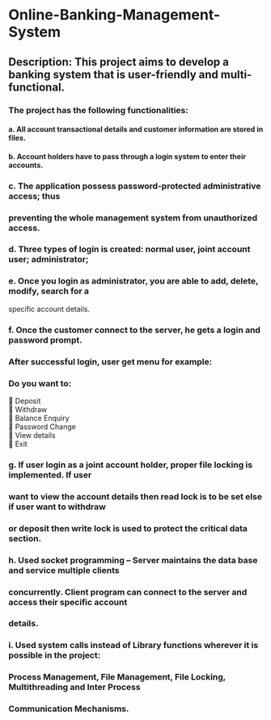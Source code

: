 # Online-Banking-Management-System

## Description: This project aims to develop a banking system that is user-friendly and multi-functional. 
### The project has the following functionalities:

#### a. All account transactional details and customer information are stored in files.
#### b. Account holders have to pass through a login system to enter their accounts.
### c. The application possess password-protected administrative access; thus
### preventing the whole management system from unauthorized access.
### d. Three types of login is created: normal user, joint account user; administrator;
### e. Once you login as administrator, you are able to add, delete, modify, search for a
specific account details.
### f. Once the customer connect to the server, he gets a login and password prompt.
### After successful login, user get menu for example:

### Do you want to:
   Deposit  
   Withdraw  
   Balance Enquiry  
   Password Change  
   View details  
   Exit  

### g. If user login as a joint account holder, proper file locking is implemented. If user
### want to view the account details then read lock is to be set else if user want to withdraw
### or deposit then write lock is used to protect the critical data section.
### h. Used socket programming – Server maintains the data base and service multiple clients
### concurrently. Client program can connect to the server and access their specific account
### details.
### i. Used system calls instead of Library functions wherever it is possible in the project:
### Process Management, File Management, File Locking, Multithreading and Inter Process
### Communication Mechanisms.
